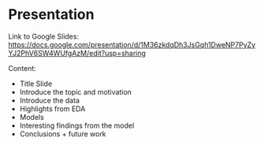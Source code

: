# Presentation

Link to Google Slides:
https://docs.google.com/presentation/d/1M36zkdqDh3JsGqh1DweNP7PyZyYJ2PhV6SW4WUfgAzM/edit?usp=sharing


Content:
-   Title Slide
-   Introduce the topic and motivation
-   Introduce the data
-   Highlights from EDA
-   Models
-   Interesting findings from the model
-   Conclusions + future work


